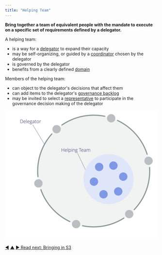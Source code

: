 ```yaml
---
title: "Helping Team"
---
```



**Bring together a team of equivalent people with the mandate to execute on a specific set of requirements defined by a delegator.**

A helping team:

-   is a way for a <a href="#" class="tooltip" title="Delegator: An individual or group delegating responsibility for a domain to other(s).">delegator</a> to expand their capacity
-   may be self-organizing, or guided by a [coordinator](coordinator.html) chosen by the delegator
-   is governed by the delegator
-   benefits from a clearly defined <a href="#" class="tooltip" title="Domain: A distinct area of influence, activity and decision making within an organization.">domain</a>

Members of the helping team:

-   can object to the delegator's decisions that affect them
-   can add items to the delegator's <a href="#" class="tooltip" title="Governance Backlog: A visible, prioritized list of items (drivers) that are related to governing a domain and require attention.">governance backlog</a>
-   may be invited to select a [representative](representative.html) to participate in the governance decision making of the delegator

![Helping Team](img/structural-patterns/helping-team.png)


<div class="bottom-nav">
<a href="open-team.html" title="Back to: Open Team">◀</a> <a href="building-organizations.html" title="Up: Building Organizations">▲</a> <a href="bringing-in-s3.html" title="Read next: Bringing in S3">▶ Read next: Bringing in S3</a>
</div>


<script type="text/javascript">
Mousetrap.bind('g n', function() {
    window.location.href = 'bringing-in-s3.html';
    return false;
});
</script>

